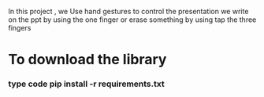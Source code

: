 In this project , we Use hand gestures to control the presentation 
we write on the ppt by using the one finger or erase something by using tap the three fingers 

<h1> To download the library </h1>
<h3>type code pip install -r requirements.txt</h3>
